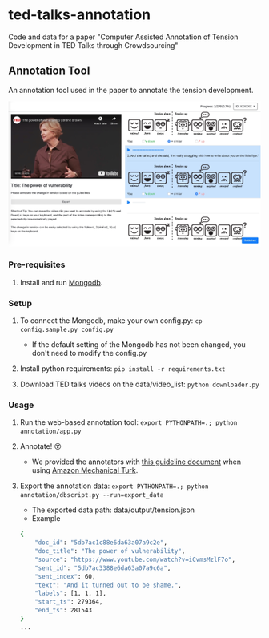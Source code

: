 # ted-talks-annotation

Code and data for a paper "Computer Assisted Annotation of Tension Development in TED Talks through Crowdsourcing" 

## Annotation Tool

An annotation tool used in the paper to annotate the tension development.

<img src="https://github.com/nlpcl-lab/ted-talks-annotation/raw/master/annotation/static/img/interface.jpg" width="600px">

### Pre-requisites

1. Install and run [Mongodb](https://www.mongodb.com/).

### Setup 

1. To connect the Mongodb, make your own config.py: `cp config.sample.py config.py`
    - If the default setting of the Mongodb has not been changed, you don't need to modify the config.py
    
2. Install python requirements: `pip install -r requirements.txt`

3. Download TED talks videos on the data/video_list: `python downloader.py`

### Usage

1. Run the web-based annotation tool: `export PYTHONPATH=.; python annotation/app.py`

2. Annotate! 😵
    - We provided the annotators with [this guideline document](https://github.com/nlpcl-lab/ted-talks-annotation/blob/master/guideline_for_annotators.pdf) when using [Amazon Mechanical Turk](https://www.mturk.com).

3. Export the annotation data: `export PYTHONPATH=.; python annotation/dbscript.py --run=export_data`
    - The exported data path: data/output/tension.json
    - Example
    ```bash
    {
        "doc_id": "5db7ac1c88e6da63a07a9c2e",
        "doc_title": "The power of vulnerability",
        "source": "https://www.youtube.com/watch?v=iCvmsMzlF7o",
        "sent_id": "5db7ac3388e6da63a07a9c6a",
        "sent_index": 60,
        "text": "And it turned out to be shame.",
        "labels": [1, 1, 1],
        "start_ts": 279364,
        "end_ts": 281543
    }
    ...
    ```
